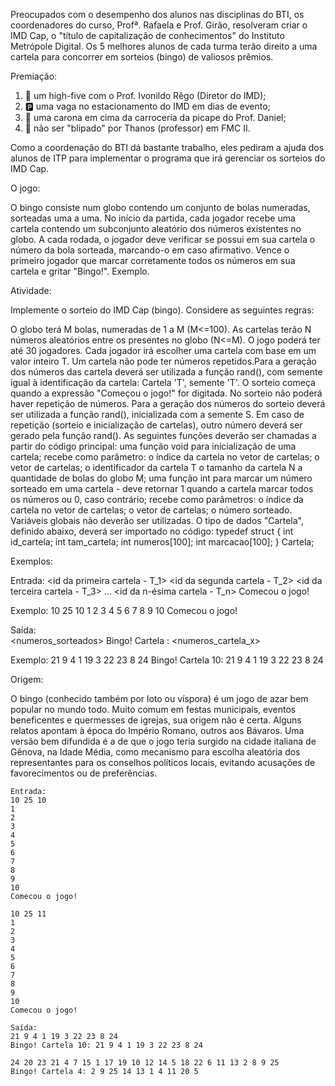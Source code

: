 Preocupados com o desempenho dos alunos nas disciplinas do BTI, os coordenadores do curso, Profª. Rafaela e Prof. Girão, resolveram criar o IMD Cap, o "título de capitalização de conhecimentos" do Instituto Metrópole Digital. Os 5 melhores alunos de cada turma terão direito a uma cartela para concorrer em sorteios (bingo) de valiosos prêmios.

Premiação:

1) 🤚 um high-five com o Prof. Ivonildo Rêgo (Diretor do IMD);
2) 🅿️ uma vaga no estacionamento do IMD em dias de evento;
3) 🚚 uma carona em cima da carroceria da picape do Prof. Daniel;
4) 🥊 não ser "blipado" por Thanos (professor) em FMC II.

Como a coordenação do BTI dá bastante trabalho, eles pediram a ajuda dos alunos de ITP para implementar o programa que irá gerenciar os sorteios do IMD Cap.

O jogo:

O bingo consiste num globo contendo um conjunto de bolas numeradas, sorteadas uma a uma. No início da partida, cada jogador recebe uma cartela contendo um subconjunto aleatório dos números existentes no globo. A cada rodada, o jogador deve verificar se possui em sua cartela o número da bola sorteada, marcando-o em caso afirmativo. Vence o primeiro jogador que marcar corretamente todos os números em sua cartela e gritar "Bingo!". Exemplo.

Atividade:

Implemente o sorteio do IMD Cap (bingo). Considere as seguintes regras:

O globo terá M bolas, numeradas de 1 a M (M<=100).
As cartelas terão N números aleatórios entre os presentes no globo (N<=M).
O jogo poderá ter até 30 jogadores. 
Cada jogador irá escolher uma cartela com base em um valor inteiro T.
Um cartela não pode ter números repetidos.​​
​Para a geração dos números das cartela deverá ser utilizada a função rand(), com semente igual à identificação da cartela: Cartela 'T', semente 'T'.
O sorteio começa quando a expressão "Começou o jogo!" for digitada.
No sorteio não poderá haver repetição de números.
Para a geração dos números do sorteio deverá ser utilizada a função rand(), inicializada com a semente S.​
Em caso de repetição (sorteio e inicialização de cartelas), outro número deverá ser gerado pela função rand().
As seguintes funções deverão ser chamadas a partir do código principal:
uma função void para inicialização de uma cartela; recebe como parâmetro:
o índice da cartela no vetor de cartelas;
o vetor de cartelas;
o identificador da cartela T
o tamanho da cartela N
a quantidade de bolas do globo M; 
uma função int para marcar um número sorteado em uma cartela - deve retornar 1 quando a cartela marcar todos os números ou 0, caso contrário; recebe como parâmetros:
o índice da cartela no vetor de cartelas;
o vetor de cartelas;
o número sorteado.
Variáveis globais não deverão ser utilizadas.
O tipo de dados "Cartela", definido abaixo, deverá ser importado no código:
typedef struct {
    int id_cartela;
    int tam_cartela;
    int numeros[100];
    int marcacao[100];
} Cartela;​


Exemplos:​

Entrada: 
<tamanho da cartela N> <tamanho do globo M> <semente do sorteio S>
<id da primeira cartela - T_1>
<id da segunda cartela  - T_2>
<id da terceira cartela - T_3>
...
<id da n-ésima cartela  - T_n>
Comecou o jogo!

Exemplo:
10 25 10
1
2
3
4
5
6
7
8
9
10
Comecou o jogo!

Saída:   
<numeros_sorteados>
Bingo! Cartela <x>: <numeros_cartela_x>

Exemplo:
21 9 4 1 19 3 22 23 8 24
Bingo! Cartela 10: 21 9 4 1 19 3 22 23 8 24

Origem: 

O bingo (conhecido também por loto ou víspora) é um jogo de azar bem popular no mundo todo. Muito comum em festas municipais, eventos beneficentes e quermesses de igrejas, sua origem não é certa. Alguns relatos apontam à época do Império Romano, outros aos Bávaros. Uma versão bem difundida é a de que o jogo teria surgido na cidade italiana de Gênova, na Idade Média, como mecanismo para escolha aleatória dos representantes para os conselhos políticos locais, evitando acusações de favorecimentos ou de preferências.

```
Entrada: 
10 25 10
1
2
3
4
5
6
7
8
9
10
Comecou o jogo!

10 25 11
1
2
3
4
5
6
7
8
9
10
Comecou o jogo!
```

```
Saída:
21 9 4 1 19 3 22 23 8 24
Bingo! Cartela 10: 21 9 4 1 19 3 22 23 8 24

24 20 23 21 4 7 15 1 17 19 10 12 14 5 18 22 6 11 13 2 8 9 25
Bingo! Cartela 4: 2 9 25 14 13 1 4 11 20 5
```